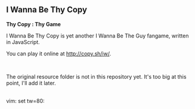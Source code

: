 I Wanna Be Thy Copy
-

**Thy Copy : Thy Game**


I Wanna Be Thy Copy is yet another I Wanna Be The Guy fangame, written in
JavaScript.

You can play it online at http://copy.sh/iw/.

<br>

The original resource folder is not in this repository yet. It's too big at this
point, I'll add it later.


<br>
vim: set tw=80:
